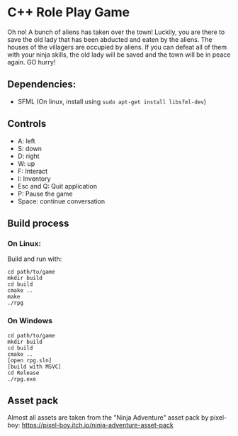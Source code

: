# C++ Role Play Game

Oh no! A bunch of aliens has taken over the town! Luckily, you are there to save the old lady that has been abducted and eaten by the aliens. The houses of the villagers are occupied by aliens. If you can defeat all of them with your ninja skills, the old lady will be saved and the town will be in peace again. GO hurry!

## Dependencies:
- SFML (On linux, install using ```sudo apt-get install libsfml-dev```)

## Controls
- A: left
- S: down
- D: right
- W: up
- F: Interact
- I: Inventory
- Esc and Q: Quit application
- P: Pause the game
- Space: continue conversation

## Build process

### On Linux:

Build and run with:
```
cd path/to/game
mkdir build
cd build
cmake ..
make
./rpg
```

### On Windows

```
cd path/to/game
mkdir build
cd build
cmake ..
[open rpg.sln]
[build with MSVC]
cd Release
./rpg.exe
```

## Asset pack

Almost all assets are taken from the "Ninja Adventure" asset pack by pixel-boy: https://pixel-boy.itch.io/ninja-adventure-asset-pack
